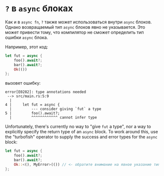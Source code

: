 # `?` в `async` блоках

Как и в `async fn`, `?` также может 
использоваться внутри `async` блоков. Однако 
возвращаемый тип `async` блоков явно не 
указывается. Это может привести тому, что компилятор не сможет 
определить тип ошибки `async` блока.

Например, этот код:

```rust
let fut = async {
    foo().await?;
    bar().await?;
    Ok(())
};
```

вызовет ошибку:

```
error[E0282]: type annotations needed
 --> src/main.rs:5:9
  |
4 |     let fut = async {
  |         --- consider giving `fut` a type
5 |         foo().await?;
  |         ^^^^^^^^^^^^ cannot infer type
```

Unfortunately, there's currently no way to "give `fut` a type", nor a way
to explicitly specify the return type of an `async` block.
To work around this, use the "turbofish" operator to supply the success and
error types for the `async` block:

```rust
let fut = async {
    foo().await?;
    bar().await?;
    Ok::<(), MyError>(()) // <- обратите внимание на явное указание типа
};
```
